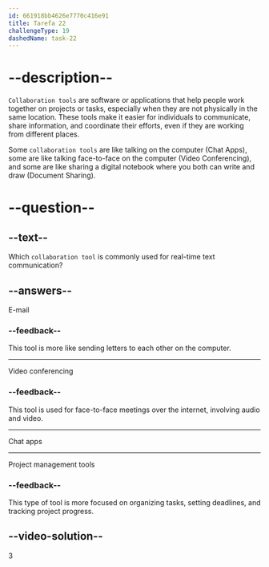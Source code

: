 ```yaml
---
id: 661918bb4626e7770c416e91
title: Tarefa 22
challengeType: 19
dashedName: task-22
---
```


# --description--

`Collaboration tools` are software or applications that help people work together on projects or tasks, especially when they are not physically in the same location. These tools make it easier for individuals to communicate, share information, and coordinate their efforts, even if they are working from different places.

Some `collaboration tools` are like talking on the computer (Chat Apps), some are like talking face-to-face on the computer (Video Conferencing), and some are like sharing a digital notebook where you both can write and draw (Document Sharing).

# --question--

## --text--

Which `collaboration tool` is commonly used for real-time text communication?

## --answers--

E-mail

### --feedback--

This tool is more like sending letters to each other on the computer.

---

Video conferencing

### --feedback--

This tool is used for face-to-face meetings over the internet, involving audio and video.

---

Chat apps

---

Project management tools

### --feedback--

This type of tool is more focused on organizing tasks, setting deadlines, and tracking project progress.

## --video-solution--

3
